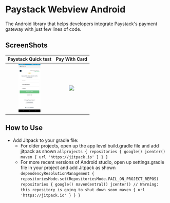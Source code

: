 # Paystack Webview Android
The Android library that helps developers integrate Paystack's payment gateway with just few lines of code.

## ScreenShots

Paystack Quick test  | Pay With Card  
 :-------------------------:|:-------------------------:
<img src="screenshots/paystack-webview-1.jpg" height="150"/>  |  <img src="paystack-webview-2.jpg" height="150"/>  |

## How to Use
- Add Jitpack to your gradle file:
    - For older projects, open up the app level build.gradle file and add jitpack as shown
      `
      allprojects {
      repositories {
      google()
      jcenter()
      maven { url 'https://jitpack.io' }
      }
  }
      `
    - For more recent versions of Android studio, open up settings.gradle file in your project and add Jitpack as shown
      `
      dependencyResolutionManagement {
      repositoriesMode.set(RepositoriesMode.FAIL_ON_PROJECT_REPOS)
      repositories {
      google()
      mavenCentral()
      jcenter() // Warning: this repository is going to shut down soon
      maven { url 'https://jitpack.io' }
      }
  }
      `
